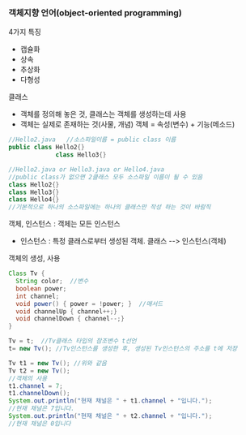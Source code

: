 ### 객체지향 언어(object-oriented programming)

4가지 특징

- 캡슐화
- 상속
- 추상화
- 다형성

클래스

- 객체를 정의해 놓은 것, 클래스는 객체를 생성하는데 사용
- 객체는 실제로 존재하는 것(사물, 개념) 객체 = 속성(변수) + 기능(메소드)

```java
//Hello2.java   //소스파일이름 = public class 이름
public class Hello2{}
			 class Hello3{}

//Hello2.java or Hello3.java or Hello4.java
//public class가 없으면 2클래스 모두 소스파일 이름이 될 수 있음
class Hello2{}
class Hello3{}
class Hello4{}
//기본적으로 하나의 소스파일에는 하나의 클래스만 작성 하는 것이 바람직
```

객체, 인스턴스 : 객체는 모든 인스턴스

- 인스턴스 : 특정 클래스로부터 생성된 객체.  클래스 --> 인스턴스(객체)



객체의 생성, 사용

```java
Class Tv {
  String color;  //변수
  boolean power;
  int channel;
  void power() { power = !power; }  //매서드
  void channelUp { channel++;}
  void channelDown { channel--;}
}

Tv = t;  //Tv클래스 타입의 참조변수 t선언
t= new Tv(); //Tv인스턴스를 생성한 후, 생성된 Tv인스턴스의 주소를 t에 저장

Tv t1 = new Tv(); //위와 같음
Tv t2 = new Tv();
//객체의 사용
t1.channel = 7;
t1.channelDown();
System.out.println("현재 채널은 " + t1.channel + "입니다.");
//현재 채널은 7입니다.
System.out.println("현재 채널은 " + t2.channel + "입니다.");
//현재 채널은 0입니다
```

